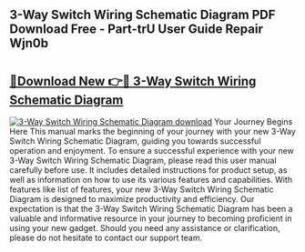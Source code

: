 ## 3-Way Switch Wiring Schematic Diagram PDF Download Free - Part-trU User Guide Repair Wjn0b

# <h2><a href="http://dfhme73.blite.top/?on=3-Way+Switch+Wiring+Schematic+Diagram">🔗Download New 👉🔴 3-Way Switch Wiring Schematic Diagram</a></h2>

[![3-Way Switch Wiring Schematic Diagram download](https://i.imgur.com/lujVjoI.png)](http://dfhme73.blite.top/?on=3-Way+Switch+Wiring+Schematic+Diagram)
Your Journey Begins Here This manual marks the beginning of your journey with your new 3-Way Switch Wiring Schematic Diagram, guiding you towards successful operation and enjoyment. To ensure a successful experience with your new 3-Way Switch Wiring Schematic Diagram, please read this user manual carefully before use. It includes detailed instructions for product setup, as well as information on how to use its various features and capabilities. With features like list of features, your new 3-Way Switch Wiring Schematic Diagram is designed to maximize productivity and efficiency. Our expectation is that the 3-Way Switch Wiring Schematic Diagram has been a valuable and informative resource in your journey to becoming proficient in using your new gadget. Should you need any assistance or clarification, please do not hesitate to contact our support team.
